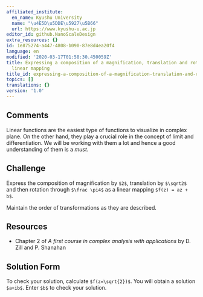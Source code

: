 ```yaml
---
affiliated_institute:
  en_name: Kyushu University
  name: "\u4E5D\u5DDE\u5927\u5B66"
  url: https://www.kyushu-u.ac.jp
editor_id: github.NanoScaleDesign
extra_resources: {}
id: 1e875274-a447-4808-b090-87e8d4ea20f4
language: en
modified: '2020-03-17T01:58:30.450059Z'
title: Expressing a composition of a magnification, translation and rotation as a
  linear mapping
title_id: expressing-a-composition-of-a-magnification-translation-and-rotation-as-a-linear-mapping
topics: []
translations: {}
version: '1.0'
---
```


## Comments

Linear functions are the easiest type of functions to visualize in complex plane. On the other hand, they play a crucial role in the concept of limit and differentiation. We will be working with them a lot and hence a good understanding of them is a *must*. 

## Challenge
Express the  composition of magnification by `$2$`, translation by `$\sqrt2$` and then rotation through `$\frac \pi4$` as a linear mapping `$f(z) = az + b$`.

Maintain the order of transformations as they are described.

## Resources
    
- Chapter 2 of *A first course in complex analysis with applications* by D. Zill and P. Shanahan


## Solution Form
To check your solution, calculate `$f(z=\sqrt{2})$`.
You will obtain a solution `$a+ib$`.
Enter `$b$` to check your solution.
